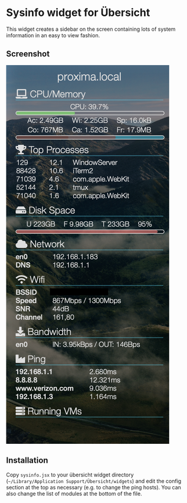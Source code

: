 # Sysinfo widget for Übersicht

This widget creates a sidebar on the screen containing lots of system
information in an easy to view fashion.

## Screenshot

![Screenshot](screenshot.png)

## Installation

Copy `sysinfo.jsx` to your übersicht widget directory (`~/Library/Application Support/Übersicht/widgets`) and edit the config section at the top as necessary (e.g. to change the ping hosts). You can also change the list of modules at the bottom of the file.
